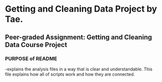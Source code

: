# Getting and Cleaning Data Project by Tae.
## Peer-graded Assignment: Getting and Cleaning Data Course Project
### PURPOSE of README
-explains the analysis files in a way that is clear and understandable. This file explains how all of scripts work and how they are connected. 
